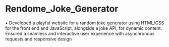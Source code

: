 # Rendome_Joke_Generator
• Developed a playful website for a random joke generator using HTML/CSS for the front end and JavaScript, alongside a joke API, for dynamic content. Ensured a seamless and interactive user experience with asynchronous requests and responsive design
